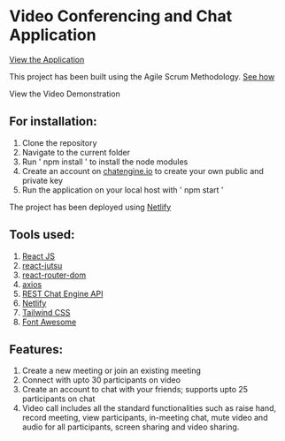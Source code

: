 # Video Conferencing and Chat Application

[View the Application](https://video-call-and-chat.netlify.app/)

This project has been built using the Agile Scrum Methodology. [See how](https://trello.com/b/53V1bzJz/engage-agile-board)

View the Video Demonstration

## For installation:
1. Clone the repository
2. Navigate to the current folder
3. Run ' npm install ' to install the node modules
4. Create an account on [chatengine.io](https://chatengine.io/) to create your own public and private key
5. Run the application on your local host with ' npm start '

The project has been deployed using [Netlify](https://www.netlify.com/)

## Tools used:
1. [React JS](https://reactjs.org/)
2. [react-jutsu](https://www.npmjs.com/package/react-jutsu)
3. [react-router-dom](https://www.npmjs.com/package/react-router-dom)
4. [axios](https://www.npmjs.com/package/axios)
5. [REST Chat Engine API](https://rest.chatengine.io/)
6. [Netlify](https://www.netlify.com/)
7. [Tailwind CSS](https://tailwindcss.com/) 
8. [Font Awesome](https://fontawesome.com/)

## Features:
1. Create a new meeting or join an existing meeting
2. Connect with upto 30 participants on video
3. Create an account to chat with your friends; supports upto 25 participants on chat
4. Video call includes all the standard functionalities such as raise hand, record meeting, view participants, 
in-meeting chat, mute video and audio for all participants, screen sharing and video sharing.
